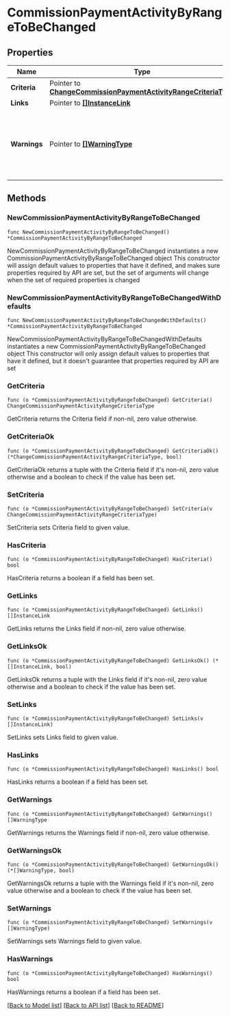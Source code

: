 # CommissionPaymentActivityByRangeToBeChanged

## Properties

Name | Type | Description | Notes
------------ | ------------- | ------------- | -------------
**Criteria** | Pointer to [**ChangeCommissionPaymentActivityRangeCriteriaType**](ChangeCommissionPaymentActivityRangeCriteriaType.md) |  | [optional] 
**Links** | Pointer to [**[]InstanceLink**](InstanceLink.md) |  | [optional] 
**Warnings** | Pointer to [**[]WarningType**](WarningType.md) | Used in conjunction with the Success element to define a business error. | [optional] 

## Methods

### NewCommissionPaymentActivityByRangeToBeChanged

`func NewCommissionPaymentActivityByRangeToBeChanged() *CommissionPaymentActivityByRangeToBeChanged`

NewCommissionPaymentActivityByRangeToBeChanged instantiates a new CommissionPaymentActivityByRangeToBeChanged object
This constructor will assign default values to properties that have it defined,
and makes sure properties required by API are set, but the set of arguments
will change when the set of required properties is changed

### NewCommissionPaymentActivityByRangeToBeChangedWithDefaults

`func NewCommissionPaymentActivityByRangeToBeChangedWithDefaults() *CommissionPaymentActivityByRangeToBeChanged`

NewCommissionPaymentActivityByRangeToBeChangedWithDefaults instantiates a new CommissionPaymentActivityByRangeToBeChanged object
This constructor will only assign default values to properties that have it defined,
but it doesn't guarantee that properties required by API are set

### GetCriteria

`func (o *CommissionPaymentActivityByRangeToBeChanged) GetCriteria() ChangeCommissionPaymentActivityRangeCriteriaType`

GetCriteria returns the Criteria field if non-nil, zero value otherwise.

### GetCriteriaOk

`func (o *CommissionPaymentActivityByRangeToBeChanged) GetCriteriaOk() (*ChangeCommissionPaymentActivityRangeCriteriaType, bool)`

GetCriteriaOk returns a tuple with the Criteria field if it's non-nil, zero value otherwise
and a boolean to check if the value has been set.

### SetCriteria

`func (o *CommissionPaymentActivityByRangeToBeChanged) SetCriteria(v ChangeCommissionPaymentActivityRangeCriteriaType)`

SetCriteria sets Criteria field to given value.

### HasCriteria

`func (o *CommissionPaymentActivityByRangeToBeChanged) HasCriteria() bool`

HasCriteria returns a boolean if a field has been set.

### GetLinks

`func (o *CommissionPaymentActivityByRangeToBeChanged) GetLinks() []InstanceLink`

GetLinks returns the Links field if non-nil, zero value otherwise.

### GetLinksOk

`func (o *CommissionPaymentActivityByRangeToBeChanged) GetLinksOk() (*[]InstanceLink, bool)`

GetLinksOk returns a tuple with the Links field if it's non-nil, zero value otherwise
and a boolean to check if the value has been set.

### SetLinks

`func (o *CommissionPaymentActivityByRangeToBeChanged) SetLinks(v []InstanceLink)`

SetLinks sets Links field to given value.

### HasLinks

`func (o *CommissionPaymentActivityByRangeToBeChanged) HasLinks() bool`

HasLinks returns a boolean if a field has been set.

### GetWarnings

`func (o *CommissionPaymentActivityByRangeToBeChanged) GetWarnings() []WarningType`

GetWarnings returns the Warnings field if non-nil, zero value otherwise.

### GetWarningsOk

`func (o *CommissionPaymentActivityByRangeToBeChanged) GetWarningsOk() (*[]WarningType, bool)`

GetWarningsOk returns a tuple with the Warnings field if it's non-nil, zero value otherwise
and a boolean to check if the value has been set.

### SetWarnings

`func (o *CommissionPaymentActivityByRangeToBeChanged) SetWarnings(v []WarningType)`

SetWarnings sets Warnings field to given value.

### HasWarnings

`func (o *CommissionPaymentActivityByRangeToBeChanged) HasWarnings() bool`

HasWarnings returns a boolean if a field has been set.


[[Back to Model list]](../README.md#documentation-for-models) [[Back to API list]](../README.md#documentation-for-api-endpoints) [[Back to README]](../README.md)


